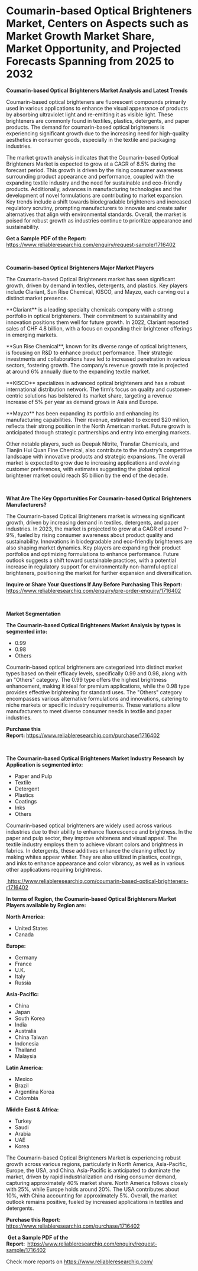 <p><h1>Coumarin-based Optical Brighteners Market, Centers on Aspects such as Market Growth Market Share, Market Opportunity, and Projected Forecasts Spanning from 2025 to 2032</h1></p><p><strong>Coumarin-based Optical Brighteners Market Analysis and Latest Trends</strong></p>
<p><p>Coumarin-based optical brighteners are fluorescent compounds primarily used in various applications to enhance the visual appearance of products by absorbing ultraviolet light and re-emitting it as visible light. These brighteners are commonly found in textiles, plastics, detergents, and paper products. The demand for coumarin-based optical brighteners is experiencing significant growth due to the increasing need for high-quality aesthetics in consumer goods, especially in the textile and packaging industries.</p><p>The market growth analysis indicates that the Coumarin-based Optical Brighteners Market is expected to grow at a CAGR of 8.5% during the forecast period. This growth is driven by the rising consumer awareness surrounding product appearance and performance, coupled with the expanding textile industry and the need for sustainable and eco-friendly products. Additionally, advances in manufacturing technologies and the development of novel formulations are contributing to market expansion. Key trends include a shift towards biodegradable brighteners and increased regulatory scrutiny, prompting manufacturers to innovate and create safer alternatives that align with environmental standards. Overall, the market is poised for robust growth as industries continue to prioritize appearance and sustainability.</p></p>
<p><strong>Get a Sample PDF of the Report:&nbsp;</strong> <a href="https://www.reliableresearchiq.com/enquiry/request-sample/1716402?utm_campaign=103&utm_medium=2&utm_source=Github&utm_content=ia&utm_term=12012025&utm_id=coumarin-based-optical-brighteners">https://www.reliableresearchiq.com/enquiry/request-sample/1716402</a></p>
<p>&nbsp;</p>
<p><strong>Coumarin-based Optical Brighteners Major Market Players</strong></p>
<p><p>The Coumarin-based Optical Brighteners market has seen significant growth, driven by demand in textiles, detergents, and plastics. Key players include Clariant, Sun Rise Chemical, KISCO, and Mayzo, each carving out a distinct market presence.</p><p>**Clariant** is a leading specialty chemicals company with a strong portfolio in optical brighteners. Their commitment to sustainability and innovation positions them well for future growth. In 2022, Clariant reported sales of CHF 4.8 billion, with a focus on expanding their brightener offerings in emerging markets.</p><p>**Sun Rise Chemical**, known for its diverse range of optical brighteners, is focusing on R&D to enhance product performance. Their strategic investments and collaborations have led to increased penetration in various sectors, fostering growth. The company’s revenue growth rate is projected at around 6% annually due to the expanding textile market.</p><p>**KISCO** specializes in advanced optical brighteners and has a robust international distribution network. The firm’s focus on quality and customer-centric solutions has bolstered its market share, targeting a revenue increase of 5% per year as demand grows in Asia and Europe.</p><p>**Mayzo** has been expanding its portfolio and enhancing its manufacturing capabilities. Their revenue, estimated to exceed $20 million, reflects their strong position in the North American market. Future growth is anticipated through strategic partnerships and entry into emerging markets.</p><p>Other notable players, such as Deepak Nitrite, Transfar Chemicals, and Tianjin Hui Quan Fine Chemical, also contribute to the industry’s competitive landscape with innovative products and strategic expansions. The overall market is expected to grow due to increasing applications and evolving customer preferences, with estimates suggesting the global optical brightener market could reach $5 billion by the end of the decade.</p></p>
<p>&nbsp;</p>
<p><strong>What Are The Key Opportunities For Coumarin-based Optical Brighteners Manufacturers?</strong></p>
<p><p>The Coumarin-based Optical Brighteners market is witnessing significant growth, driven by increasing demand in textiles, detergents, and paper industries. In 2023, the market is projected to grow at a CAGR of around 7-9%, fueled by rising consumer awareness about product quality and sustainability. Innovations in biodegradable and eco-friendly brighteners are also shaping market dynamics. Key players are expanding their product portfolios and optimizing formulations to enhance performance. Future outlook suggests a shift toward sustainable practices, with a potential increase in regulatory support for environmentally non-harmful optical brighteners, positioning the market for further expansion and diversification.</p></p>
<p><strong>Inquire or Share Your Questions If Any Before Purchasing This Report:</strong> <a href="https://www.reliableresearchiq.com/enquiry/pre-order-enquiry/1716402?utm_campaign=103&utm_medium=2&utm_source=Github&utm_content=ia&utm_term=12012025&utm_id=coumarin-based-optical-brighteners">https://www.reliableresearchiq.com/enquiry/pre-order-enquiry/1716402</a></p>
<p>&nbsp;</p>
<p><strong>Market Segmentation</strong></p>
<p><strong>The Coumarin-based Optical Brighteners Market Analysis by types is segmented into:</strong></p>
<p><ul><li>0.99</li><li>0.98</li><li>Others</li></ul></p>
<p><p>Coumarin-based optical brighteners are categorized into distinct market types based on their efficacy levels, specifically 0.99 and 0.98, along with an "Others" category. The 0.99 type offers the highest brightness enhancement, making it ideal for premium applications, while the 0.98 type provides effective brightening for standard uses. The "Others" category encompasses various alternative formulations and innovations, catering to niche markets or specific industry requirements. These variations allow manufacturers to meet diverse consumer needs in textile and paper industries.</p></p>
<p><strong>Purchase this Report:&nbsp;</strong><a href="https://www.reliableresearchiq.com/purchase/1716402?utm_campaign=103&utm_medium=2&utm_source=Github&utm_content=ia&utm_term=12012025&utm_id=coumarin-based-optical-brighteners">https://www.reliableresearchiq.com/purchase/1716402</a></p>
<p>&nbsp;</p>
<p><strong>The Coumarin-based Optical Brighteners Market Industry Research by Application is segmented into:</strong></p>
<p><ul><li>Paper and Pulp</li><li>Textile</li><li>Detergent</li><li>Plastics</li><li>Coatings</li><li>Inks</li><li>Others</li></ul></p>
<p><p>Coumarin-based optical brighteners are widely used across various industries due to their ability to enhance fluorescence and brightness. In the paper and pulp sector, they improve whiteness and visual appeal. The textile industry employs them to achieve vibrant colors and brightness in fabrics. In detergents, these additives enhance the cleaning effect by making whites appear whiter. They are also utilized in plastics, coatings, and inks to enhance appearance and color vibrancy, as well as in various other applications requiring brightness.</p></p>
<p><a href="https://www.reliableresearchiq.com/coumarin-based-optical-brighteners-r1716402?utm_campaign=103&utm_medium=2&utm_source=Github&utm_content=ia&utm_term=12012025&utm_id=coumarin-based-optical-brighteners">&nbsp;https://www.reliableresearchiq.com/coumarin-based-optical-brighteners-r1716402</a></p>
<p><strong>In terms of Region, the Coumarin-based Optical Brighteners Market Players available by Region are:</strong></p>
<p>
    <p> <strong> North America: </strong>
        <ul>
            <li>United States</li>
            <li>Canada</li>
        </ul>
        </p> 
    <p> <strong> Europe: </strong>
        <ul>
            <li>Germany</li>
            <li>France</li>
            <li>U.K.</li>
            <li>Italy</li>
            <li>Russia</li>
        </ul>
        </p> 
    <p> <strong> Asia-Pacific: </strong>
        <ul>
            <li>China</li>
            <li>Japan</li>
            <li>South Korea</li>
            <li>India</li>
            <li>Australia</li>
            <li>China Taiwan</li>
            <li>Indonesia</li>
            <li>Thailand</li>
            <li>Malaysia</li>
        </ul>
        </p> 
    <p> <strong> Latin America: </strong>
        <ul>
            <li>Mexico</li>
            <li>Brazil</li>
            <li>Argentina Korea</li>
            <li>Colombia</li>
        </ul>
        </p> 
    <p> <strong> Middle East & Africa: </strong>
        <ul>
            <li>Turkey</li>
            <li>Saudi</li>
            <li>Arabia</li>
            <li>UAE</li>
            <li>Korea</li>
        </ul>
    </p>
    </p>
<p><p>The Coumarin-based Optical Brighteners Market is experiencing robust growth across various regions, particularly in North America, Asia-Pacific, Europe, the USA, and China. Asia-Pacific is anticipated to dominate the market, driven by rapid industrialization and rising consumer demand, capturing approximately 40% market share. North America follows closely with 25%, while Europe holds around 20%. The USA contributes about 10%, with China accounting for approximately 5%. Overall, the market outlook remains positive, fueled by increased applications in textiles and detergents.</p></p>
<p><strong>Purchase this Report: </strong><a href="https://www.reliableresearchiq.com/purchase/1716402?utm_campaign=103&utm_medium=2&utm_source=Github&utm_content=ia&utm_term=12012025&utm_id=coumarin-based-optical-brighteners">https://www.reliableresearchiq.com/purchase/1716402</a></p>
<p>&nbsp;<strong>Get a Sample PDF of the Report:&nbsp;&nbsp;</strong><a href="https://www.reliableresearchiq.com/enquiry/request-sample/1716402?utm_campaign=103&utm_medium=2&utm_source=Github&utm_content=ia&utm_term=12012025&utm_id=coumarin-based-optical-brighteners">https://www.reliableresearchiq.com/enquiry/request-sample/1716402</a></p>
<p><strong></strong></p>
<p>Check more reports on <a href="https://www.reliableresearchiq.com/?utm_campaign=103&utm_medium=2&utm_source=Github&utm_content=ia&utm_term=12012025&utm_id=coumarin-based-optical-brighteners">https://www.reliableresearchiq.com/</a></p>